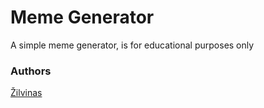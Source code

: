 # Meme Generator
A simple meme generator, is for educational purposes only

### Authors
[Žilvinas](https://github.com/ZilvinasLasauskas)